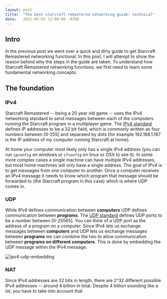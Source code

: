 ```yaml
---
layout: post
title:  "The best starcraft remastered networking guide: technical"
date:   2021-05-03 12:00:00 -0700
---
```


## Intro
In the previous post we went over a quick and dirty guide to get Starcraft Remastered networking functional. In this post, I will attempt to show the reason behind why the steps in the guide are taken. To understand how Starcraft Remastered networking functions, we first need to learn some fundamental networking concepts.

## The foundation
### IPv4
Starcraft Remastered -- being a 20 year old game -- uses the IPv4 networking standard to send messages between each of the computers running the Starcraft program in a multiplayer game. The [IPv4 standard](https://tools.ietf.org/html/rfc791) defines IP addresses to be a 32 bit field, which is commonly written as four numbers between [0-255] and separated by dots (for example 192.168.1.187 is the IP address of my computer running Starcraft at home).

At home your computer most likely only has a single IPv4 address (you can run `ipconfig` on windows or `ifconfig` on linux or OSX to see it). In some more complex cases a single machine can have multiple IPv4 addresses, but most home machines will only have a single address. The goal of IPv4 is to get messages from one computer to another. Once a computer receives an IPv4 message it needs to know which program that message should be forwarded to (the Starcraft program in this case) which is where UDP comes in.

### UDP
While IPv4 defines communication between **computers** UDP defines communication between **programs**. The [UDP standard](https://tools.ietf.org/html/rfc768) defines UDP ports to be a number between [0-25565]. You can think of a UDP port as the address of a program on a computer. Since IPv4 lets us exchange messages between **computers** and UDP lets us exchange messages between **programs** we can combine the two to allow communication between **programs on different computers**. This is done by embedding the UDP message within the IPv4 message.

![ipv4-udp-embedding](/assets/ipv4-udp-embedding.png)

### NAT
Since IPv4 addresses are 32 bits in length, there are 2^32 different possible IPv4 addresses -- around 4 billion in total. Despite 4 billion sounding like a lot, you have to take into account that 
